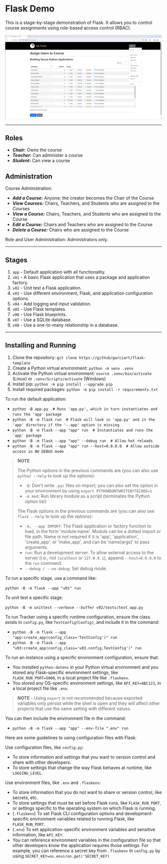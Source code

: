 # Flask Demo

This is a stage-by-stage demonstration of Flask. It allows you to control course assignments using role-based access control (RBAC).

![Assign Users to Course Screenshot](img/assign-users-screenshot.png)

-----

## Roles

- ***Chair:*** Owns the course
- ***Teacher:*** Can administer a course
- ***Student:*** Can view a course

## Administration

Course Administration:

- ***Add a Course:*** Anyone; the creator becomes the Chair of the Course
- ***View Courses:*** Chairs, Teachers, and Students who are assigned to the Courses
- ***View a Course:*** Chairs, Teachers, and Students who are assigned to the Course
- ***Edit a Course:*** Chairs and Teachers who are assigned to the Course
- ***Delete a Course:*** Chairs who are assigned to the Course

Role and User Administration: Administrators only.

-----

## Stages

1. `app` - Default application with all functionality.
2. `v01` - A basic Flask application that uses a package and application factory.
3. `v02` - Unit test a Flask application.
4. `v03` - Use different environment, Flask, and application configuration options.
5. `v04` - Add logging and input validation.
6. `v05` - Use Flask templates.
7. `v06` - Use Flask blueprints.
8. `v07` - Use a SQLite database.
9. `v08` - Use a one-to-many relationship in a database.

-----

## Installing and Running

1. Clone the repository: `git clone https://github/garciart/flask-template`
2. Create a Python virtual environment: `python -m venv .venv`
3. Activate the Python virtual environment: `source .venv/bin/activate` (Linux) or `.venv/Scripts/activate` (Windows)
4. Install pip: `python -m pip install --upgrade pip`
5. Install required packages: `python -m pip install -r requirements.txt`

To run the default application:

- `python -B app.py  # Runs 'app.py', which in turn instantiates and runs the 'app' package`
- `python -B -m flask run  # Flask will look in 'app.py' and in the 'app' directory if the '--app' option is missing`
- `python -B -m flask --app "app" run  # Instantiates and runs the 'app' package`
- `python -B -m flask --app "app" --debug run  # Allow hot reloads`
- `python -B -m flask --app "app" run --host=0.0.0.0  # Allow outside access in NO DEBUG mode`

> **NOTE**
>
> The Python options in the previous commands are (you can also use `python --help` to look up the options):
>
> - `-B`: Don't write `.pyc` files on import; you can also set the option in your environment by using `export PYTHONDONTWRITEBYTECODE=1`
> - `-m mod`: Run library module as a script (terminates the Python option list)
>
> The Flask options in the previous commands are (you can also use `flask --help` to look up the options):
>
> - `-A, --app IMPORT`: The Flask application or factory function to load, in the form 'module:name'. Module can be a dotted import or file path. Name is not required if it is 'app', 'application', 'create_app', or 'make_app', and can be 'name(args)' to pass arguments.
> - `run`: Run a development server. To allow external access to the server (i.e., not `localhost` or `127.0.0.1`), append `--host=0.0.0.0` to the `run` command.
> - `--debug / --no-debug`:  Set debug mode.

To run a specific stage, use a command like:

`python -B -m flask --app "v01" run`

To unit test a specific stage:

`python -B -m unittest --verbose --buffer v02/tests/test_app.py`

To run Tracker using a specific runtime configuration, ensure the class exists in `config.py`, like `TestConfig(Config)`, and include it in the command:

- `python -B -m flask --app "app:create_app(config_class='TestConfig')" run`
- `python -B -m flask --app "v03:create_app(config_class='v03.config.TestConfig')" run`

To run an instance using a specific environment configuration, ensure that:

- You installed `python-dotenv` in your Python virtual environment and you stored any Flask-specific environment settings, like `FLASK_RUN_PORT=5000`, in a local project file like `.flaskenv`.
- You stored any OS-specific environment settings, like `API_KEY=ABC123`, in a local project file like `.env`.

> **NOTE** - Using `export` is not recommended because exported variables only persist while the shell is open and they will affect other projects that use the same setting with different values.

You can then include the environment file in the command:

- `python -B -m flask --app "app" --env-file ".env" run`

Here are some guidelines to using configuration files with Flask:

Use configuration files, like `config.py`:

- To store information and settings that you want to version control and share with other developers.
- To store settings that change the way Flask behaves at runtime, like `LOGGING_LEVEL`.

Use environment files, like `.env` and `.flaskenv`:

- To store information that you do not want to share or version control, like secrets, etc.
- To store settings that must be set before Flask runs, like `FLASK_RUN_PORT`, or settings specific to the operating system on which Flask is running.
- (`.flaskenv`) To set Flask CLI configuration options and development-specific environment variables related to running Flask, like `FLASK_RUN_PORT`.
- (`.env`) To set application-specific environment variables and sensitive information, like `API_KEY`.
- You can reference environment variables in the configuration file so that other developers know the application requires those settings. For example, you can reference a secret key from `.flaskenv` in `config.py` by using `SECRET_KEY=os.environ.get('SECRET_KEY)`

